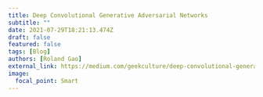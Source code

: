```yaml
---
title: Deep Convolutional Generative Adversarial Networks
subtitle: ""
date: 2021-07-29T18:21:13.474Z
draft: false
featured: false
tags: [Blog]
authors: [Roland Gao]
external_link: https://medium.com/geekculture/deep-convolutional-generative-adversarial-networks-a6a0b0da3253
image:
  focal_point: Smart
---
```


